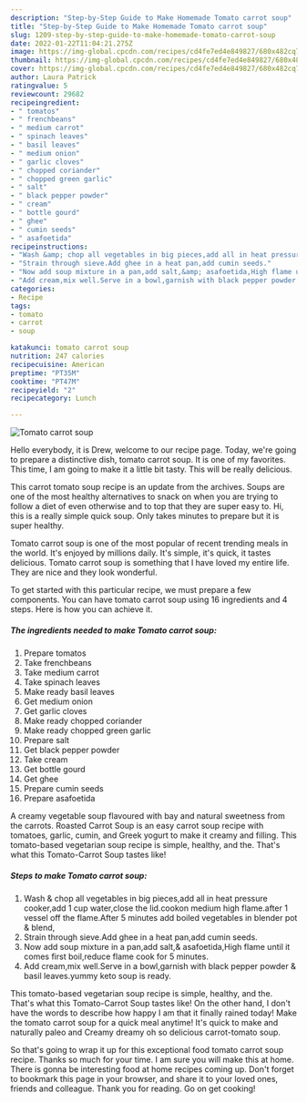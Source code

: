 ```yaml
---
description: "Step-by-Step Guide to Make Homemade Tomato carrot soup"
title: "Step-by-Step Guide to Make Homemade Tomato carrot soup"
slug: 1209-step-by-step-guide-to-make-homemade-tomato-carrot-soup
date: 2022-01-22T11:04:21.275Z
image: https://img-global.cpcdn.com/recipes/cd4fe7ed4e849827/680x482cq70/tomato-carrot-soup-recipe-main-photo.jpg
thumbnail: https://img-global.cpcdn.com/recipes/cd4fe7ed4e849827/680x482cq70/tomato-carrot-soup-recipe-main-photo.jpg
cover: https://img-global.cpcdn.com/recipes/cd4fe7ed4e849827/680x482cq70/tomato-carrot-soup-recipe-main-photo.jpg
author: Laura Patrick
ratingvalue: 5
reviewcount: 29682
recipeingredient:
- " tomatos"
- " frenchbeans"
- " medium carrot"
- " spinach leaves"
- " basil leaves"
- " medium onion"
- " garlic cloves"
- " chopped coriander"
- " chopped green garlic"
- " salt"
- " black pepper powder"
- " cream"
- " bottle gourd"
- " ghee"
- " cumin seeds"
- " asafoetida"
recipeinstructions:
- "Wash &amp; chop all vegetables in big pieces,add all in heat pressure cooker,add 1 cup water,close the lid.cookon medium high flame.after 1 vessel off the flame.After 5 minutes add boiled vegetables in blender pot &amp; blend,"
- "Strain through sieve.Add ghee in a heat pan,add cumin seeds."
- "Now add soup mixture in a pan,add salt,&amp; asafoetida,High flame until it comes first boil,reduce flame cook for 5 minutes."
- "Add cream,mix well.Serve in a bowl,garnish with black pepper powder &amp; basil leaves.yummy keto soup is ready."
categories:
- Recipe
tags:
- tomato
- carrot
- soup

katakunci: tomato carrot soup 
nutrition: 247 calories
recipecuisine: American
preptime: "PT35M"
cooktime: "PT47M"
recipeyield: "2"
recipecategory: Lunch

---
```



![Tomato carrot soup](https://img-global.cpcdn.com/recipes/cd4fe7ed4e849827/680x482cq70/tomato-carrot-soup-recipe-main-photo.jpg)

Hello everybody, it is Drew, welcome to our recipe page. Today, we're going to prepare a distinctive dish, tomato carrot soup. It is one of my favorites. This time, I am going to make it a little bit tasty. This will be really delicious.

This carrot tomato soup recipe is an update from the archives. Soups are one of the most healthy alternatives to snack on when you are trying to follow a diet of even otherwise and to top that they are super easy to. Hi, this is a really simple quick soup. Only takes minutes to prepare but it is super healthy.

Tomato carrot soup is one of the most popular of recent trending meals in the world. It's enjoyed by millions daily. It's simple, it's quick, it tastes delicious. Tomato carrot soup is something that I have loved my entire life. They are nice and they look wonderful.


To get started with this particular recipe, we must prepare a few components. You can have tomato carrot soup using 16 ingredients and 4 steps. Here is how you can achieve it.

<!--inarticleads1-->

##### The ingredients needed to make Tomato carrot soup:

1. Prepare  tomatos
1. Take  frenchbeans
1. Take  medium carrot
1. Take  spinach leaves
1. Make ready  basil leaves
1. Get  medium onion
1. Get  garlic cloves
1. Make ready  chopped coriander
1. Make ready  chopped green garlic
1. Prepare  salt
1. Get  black pepper powder
1. Take  cream
1. Get  bottle gourd
1. Get  ghee
1. Prepare  cumin seeds
1. Prepare  asafoetida


A creamy vegetable soup flavoured with bay and natural sweetness from the carrots. Roasted Carrot Soup is an easy carrot soup recipe with tomatoes, garlic, cumin, and Greek yogurt to make it creamy and filling. This tomato-based vegetarian soup recipe is simple, healthy, and the. That&#39;s what this Tomato-Carrot Soup tastes like! 

<!--inarticleads2-->

##### Steps to make Tomato carrot soup:

1. Wash &amp; chop all vegetables in big pieces,add all in heat pressure cooker,add 1 cup water,close the lid.cookon medium high flame.after 1 vessel off the flame.After 5 minutes add boiled vegetables in blender pot &amp; blend,
1. Strain through sieve.Add ghee in a heat pan,add cumin seeds.
1. Now add soup mixture in a pan,add salt,&amp; asafoetida,High flame until it comes first boil,reduce flame cook for 5 minutes.
1. Add cream,mix well.Serve in a bowl,garnish with black pepper powder &amp; basil leaves.yummy keto soup is ready.


This tomato-based vegetarian soup recipe is simple, healthy, and the. That&#39;s what this Tomato-Carrot Soup tastes like! On the other hand, I don&#39;t have the words to describe how happy I am that it finally rained today! Make the tomato carrot soup for a quick meal anytime! It&#39;s quick to make and naturally paleo and Creamy dreamy oh so delicious carrot-tomato soup. 

So that's going to wrap it up for this exceptional food tomato carrot soup recipe. Thanks so much for your time. I am sure you will make this at home. There is gonna be interesting food at home recipes coming up. Don't forget to bookmark this page in your browser, and share it to your loved ones, friends and colleague. Thank you for reading. Go on get cooking!

